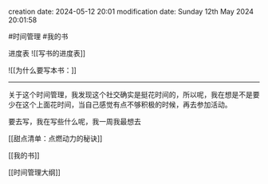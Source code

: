
creation date: 2024-05-12 20:01 
modification date: Sunday 12th May 2024 20:01:58

#时间管理  #我的书 

进度表
![[写书的进度表]]

![[为什么要写本书：]]

---
关于这个时间管理，我发现这个社交确实是挺花时间的，所以呢，我在想是不是要少在这个上面花时间，当自己感觉有点不够积极的时候，再去参加活动。

要去写，我在写些什么呢，我一周我最想去



[[甜点清单：点燃动力的秘诀]]



[[我的书]]

[[时间管理大纲]]
